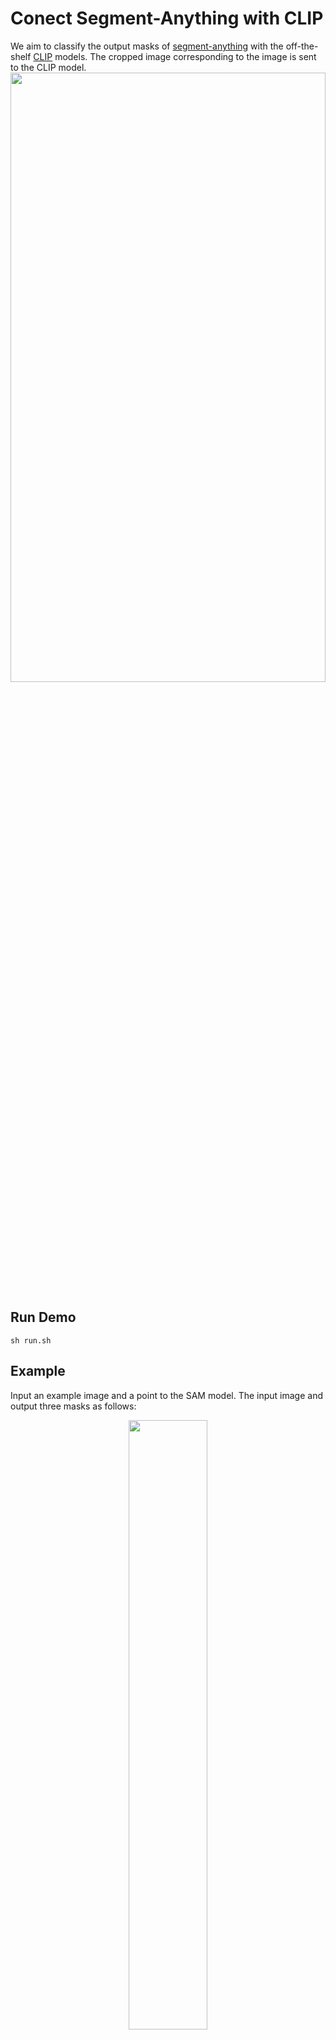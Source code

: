 # Conect Segment-Anything with CLIP
We aim to classify the output masks of [segment-anything](https://github.com/facebookresearch/segment-anything) with the off-the-shelf [CLIP](https://github.com/openai/CLIP) models. The cropped image corresponding to the image is sent to the CLIP model.
<img src="https://github.com/PengtaoJiang/SAM-CLIP/blob/main/imgs/pipeline.png" width="100%" height="50%">

## Run Demo
```
sh run.sh
```

## Example 
Input an example image and a point to the SAM model. The input image and output three masks as follows:
<center><img src="https://github.com/PengtaoJiang/SAM-CLIP/blob/main/imgs/ADE_val_00000001.jpg" width="50%" height="50%"></center>
The three masks and corresponding predicted category are as follows:
<img src="https://github.com/PengtaoJiang/SAM-CLIP/blob/main/outs/ADE_val_00000001/0.png" width="30%" height="50%">
<img src="https://github.com/PengtaoJiang/SAM-CLIP/blob/main/outs/ADE_val_00000001/1.png" width="30%" height="50%">
<img src="https://github.com/PengtaoJiang/SAM-CLIP/blob/main/outs/ADE_val_00000001/2.png" width="30%" height="50%">